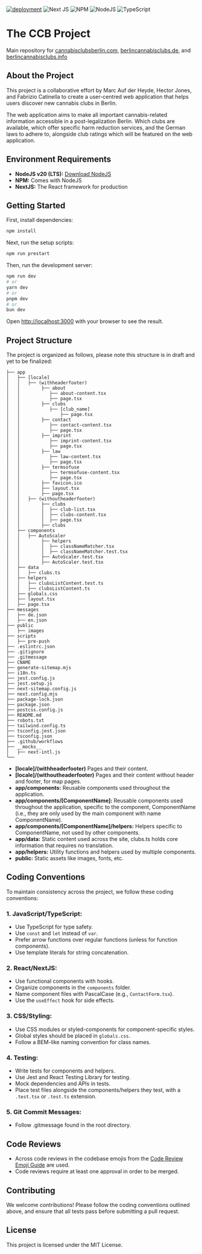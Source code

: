 [![deployment](https://github.com/marcaufderheyde/cannabisclubsberlin.com/actions/workflows/nextjs.yml/badge.svg?branch=main)](https://github.com/marcaufderheyde/cannabisclubsberlin.com/actions/workflows/nextjs.yml)
![Next JS](https://img.shields.io/badge/Next-black?style=for-the-badge&logo=next.js&logoColor=white)
![NPM](https://img.shields.io/badge/NPM-%23CB3837.svg?style=for-the-badge&logo=npm&logoColor=white)
![NodeJS](https://img.shields.io/badge/node.js-6DA55F?style=for-the-badge&logo=node.js&logoColor=white)
![TypeScript](https://img.shields.io/badge/typescript-%23007ACC.svg?style=for-the-badge&logo=typescript&logoColor=white)

# The CCB Project

Main repository for [cannabisclubsberlin.com](https://cannabisclubsberlin.com), [berlincannabisclubs.de](https://berlincannabisclubs.de), and [berlincannabisclubs.info](https://berlincannabisclubs.info)

## About the Project

This project is a collaborative effort by Marc Auf der Heyde, Hector Jones, and Fabrizio Catinella to create a user-centred web application that helps users discover new cannabis clubs in Berlin.

The web application aims to make all important cannabis-related information accessible in a post-legalization Berlin. Which clubs are available, which offer specific harm reduction services, and the German laws to adhere to, alongside club ratings which will be featured on the web application.

## Environment Requirements

-   **NodeJS v20 (LTS):** [Download NodeJS](https://nodejs.org/en)
-   **NPM:** Comes with NodeJS
-   **NextJS:** The React framework for production

## Getting Started

First, install dependencies:

```bash
npm install
```

Next, run the setup scripts:

```bash
npm run prestart
```

Then, run the development server:

```bash
npm run dev
# or
yarn dev
# or
pnpm dev
# or
bun dev
```

Open [http://localhost:3000](http://localhost:3000) with your browser to see the result.

## Project Structure

The project is organized as follows, please note this structure is in draft and yet to be finalized:

```plaintext
├── app
│   ├── [locale]
│   │   ├── (withheaderfooter)
│   │        ├── about
│   │           ├── about-content.tsx
│   │           ├── page.tsx
│   │        ├── clubs
│   │           ├── [club_name]
│   │               ├── page.tsx
│   │        ├── contact
│   │           ├── contact-content.tsx
│   │           ├── page.tsx
│   │        ├── imprint
│   │           ├── imprint-content.tsx
│   │           ├── page.tsx
│   │        ├── law
│   │           ├── law-content.tsx
│   │           ├── page.tsx
│   │        ├── termsofuse
│   │           ├── termsofuse-content.tsx
│   │           ├── page.tsx
│   │        ├── favicon.ico
│   │        ├── layout.tsx
│   │        ├── page.tsx
│   │   ├── (withoutheaderfooter)
│   │        ├── clubs
│   │        │  ├── club-list.tsx
│   │        │  ├── clubs-content.tsx
│   │        │  ├── page.tsx
│   │        ├── clubs
│   ├── components
│   │   ├── AutoScaler
│   │        ├── helpers
│   │        │  ├── classNameMatcher.tsx
│   │        │  ├── classNameMatcher.test.tsx
│   │        ├── AutoScaler.test.tsx
│   │        ├── AutoScaler.test.tsx
│   ├── data
│   │   ├── clubs.ts
│   ├── helpers
│   │   ├── clubsListContent.test.ts
│   │   ├── clubsListContent.ts
│   ├── globals.css
│   ├── layout.tsx
│   ├── page.tsx
├── messages
│   ├── de.json
│   ├── en.json
├── public
│   ├── images
├── scripts
│   ├── pre-push
├── .eslintrc.json
├── .gitignore
├── .gitmessage
├── CNAME
├── generate-sitemap.mjs
├── i18n.ts
├── jest.config.js
├── jest.setup.js
├── next-sitemap.config.js
├── next.config.mjs
├── package-lock.json
├── package.json
├── postcss.config.js
├── README.md
├── robots.txt
├── tailwind.config.ts
├── tsconfig.jest.json
├── tsconfig.json
├── .github/workflows
├── __mocks__
│   ├── next-intl.js
└──
```

-   **[locale]/(withheaderfooter)** Pages and their content.
-   **[locale]/(withoutheaderfooter)** Pages and their content without header and footer, for map pages.
-   **app/components:** Reusable components used throughout the application.
-   **app/components/[ComponentName]:** Reusable components used throughout the application, specific to the component, ComponentName (i.e., they are only used by the main component with name ComponentName).
-   **app/components/[ComponentName]/helpers:** Helpers specific to ComponentName, not used by other components.
-   **app/data:** Static content used across the site, clubs.ts holds core information that requires no translation.
-   **app/helpers:** Utility functions and helpers used by multiple components.
-   **public:** Static assets like images, fonts, etc.

## Coding Conventions

To maintain consistency across the project, we follow these coding conventions:

### 1. **JavaScript/TypeScript:**

-   Use TypeScript for type safety.
-   Use `const` and `let` instead of `var`.
-   Prefer arrow functions over regular functions (unless for function components).
-   Use template literals for string concatenation.

### 2. **React/NextJS:**

-   Use functional components with hooks.
-   Organize components in the `components` folder.
-   Name component files with PascalCase (e.g., `ContactForm.tsx`).
-   Use the `useEffect` hook for side effects.

### 3. **CSS/Styling:**

-   Use CSS modules or styled-components for component-specific styles.
-   Global styles should be placed in `globals.css`.
-   Follow a BEM-like naming convention for class names.

### 4. **Testing:**

-   Write tests for components and helpers.
-   Use Jest and React Testing Library for testing.
-   Mock dependencies and APIs in tests.
-   Place test files alongside the components/helpers they test, with a `.test.tsx` or `.test.ts` extension.

### 5. **Git Commit Messages:**

-   Follow .gitmessage found in the root directory.

## Code Reviews

-   Across code reviews in the codebase emojis from the [Code Review Emoji Guide](https://github.com/erikthedeveloper/code-review-emoji-guide) are used.
-   Code reviews require at least one approval in order to be merged.

## Contributing

We welcome contributions! Please follow the coding conventions outlined above, and ensure that all tests pass before submitting a pull request.

## License

This project is licensed under the MIT License.
